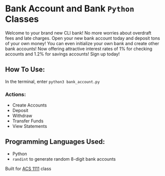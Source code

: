 # Bank Account and Bank `Python` Classes
Welcome to your brand new CLI bank! No more worries about overdraft fees and late charges. Open your new bank account today and deposit tons of your own money! You can even initialize your own bank and create other bank accounts! Now offering attractive interest rates of 1% for checking accounts and 1.2% for savings accounts! Sign up today!

## How To Use:
In the terminal, enter `python3 bank_account.py`

### Actions:
- Create Accounts
- Deposit
- Withdraw
- Transfer Funds
- View Statements

## Programming Languages Used:
- Python
- `randint` to generate random 8-digit bank accounts

Built for [ACS 1111](https://github.com/Tech-at-DU/ACS-1111-Object-Oriented-Programming/blob/master/Lessons/bank_account.md) class